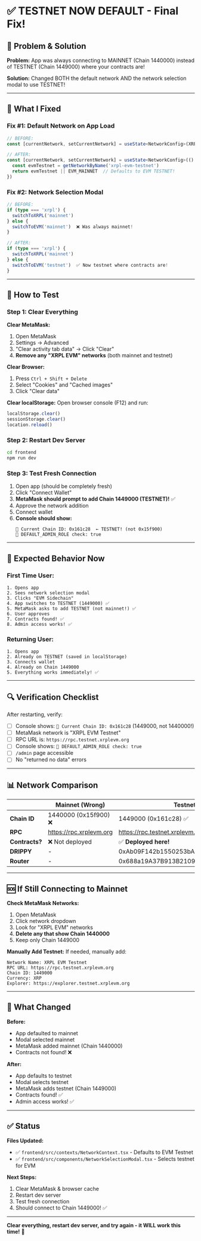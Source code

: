 # ✅ TESTNET NOW DEFAULT - Final Fix!

## 🎯 Problem & Solution

**Problem:** App was always connecting to MAINNET (Chain 1440000) instead of TESTNET (Chain 1449000) where your contracts are!

**Solution:** Changed BOTH the default network AND the network selection modal to use TESTNET!

---

## 🔧 What I Fixed

### **Fix #1: Default Network on App Load**
```typescript
// BEFORE:
const [currentNetwork, setCurrentNetwork] = useState<NetworkConfig>(XRPL_MAINNET)

// AFTER:
const [currentNetwork, setCurrentNetwork] = useState<NetworkConfig>(() => {
  const evmTestnet = getNetworkByName('xrpl-evm-testnet')
  return evmTestnet || EVM_MAINNET  // Defaults to EVM TESTNET!
})
```

### **Fix #2: Network Selection Modal**
```typescript
// BEFORE:
if (type === 'xrpl') {
  switchToXRPL('mainnet')
} else {
  switchToEVM('mainnet')  ❌ Was always mainnet!
}

// AFTER:
if (type === 'xrpl') {
  switchToXRPL('mainnet')
} else {
  switchToEVM('testnet')  ✅ Now testnet where contracts are!
}
```

---

## 🚀 How to Test

### **Step 1: Clear Everything**

**Clear MetaMask:**
1. Open MetaMask
2. Settings → Advanced
3. "Clear activity tab data" → Click "Clear"
4. **Remove any "XRPL EVM" networks** (both mainnet and testnet)

**Clear Browser:**
1. Press `Ctrl + Shift + Delete`
2. Select "Cookies" and "Cached images"
3. Click "Clear data"

**Clear localStorage:**
Open browser console (F12) and run:
```javascript
localStorage.clear()
sessionStorage.clear()
location.reload()
```

### **Step 2: Restart Dev Server**

```bash
cd frontend
npm run dev
```

### **Step 3: Test Fresh Connection**

1. Open app (should be completely fresh)
2. Click "Connect Wallet"
3. **MetaMask should prompt to add Chain 1449000 (TESTNET)!** ✅
4. Approve the network addition
5. Connect wallet
6. **Console should show:**
   ```
   🔗 Current Chain ID: 0x161c28  ← TESTNET! (not 0x15f900)
   🔐 DEFAULT_ADMIN_ROLE check: true
   ```

---

## 🎯 Expected Behavior Now

### **First Time User:**
```
1. Opens app
2. Sees network selection modal
3. Clicks "EVM Sidechain"
4. App switches to TESTNET (1449000) ✅
5. MetaMask asks to add TESTNET (not mainnet!) ✅
6. User approves
7. Contracts found! ✅
8. Admin access works! ✅
```

### **Returning User:**
```
1. Opens app
2. Already on TESTNET (saved in localStorage)
3. Connects wallet
4. Already on Chain 1449000
5. Everything works immediately! ✅
```

---

## 🔍 Verification Checklist

After restarting, verify:

- [ ] Console shows: `🔗 Current Chain ID: 0x161c28` (1449000, not 1440000!)
- [ ] MetaMask network is "XRPL EVM Testnet"
- [ ] RPC URL is: `https://rpc.testnet.xrplevm.org`
- [ ] Console shows: `🔐 DEFAULT_ADMIN_ROLE check: true`
- [ ] `/admin` page accessible
- [ ] No "returned no data" errors

---

## 📊 Network Comparison

| | Mainnet (Wrong) | Testnet (Correct) |
|---|---|---|
| **Chain ID** | 1440000 (0x15f900) ❌ | 1449000 (0x161c28) ✅ |
| **RPC** | https://rpc.xrplevm.org | https://rpc.testnet.xrplevm.org |
| **Contracts?** | ❌ Not deployed | ✅ **Deployed here!** |
| **DRIPPY** | - | 0xAb09F142b1550253bAd5F8D4E28592Da0716c62A |
| **Router** | - | 0x688a19A37B913B21096E610e232BdC20adeBa1FD |

---

## 🆘 If Still Connecting to Mainnet

**Check MetaMask Networks:**
1. Open MetaMask
2. Click network dropdown
3. Look for "XRPL EVM" networks
4. **Delete any that show Chain 1440000**
5. Keep only Chain 1449000

**Manually Add Testnet:**
If needed, manually add:
```
Network Name: XRPL EVM Testnet
RPC URL: https://rpc.testnet.xrplevm.org
Chain ID: 1449000
Currency: XRP
Explorer: https://explorer.testnet.xrplevm.org
```

---

## 🎉 What Changed

**Before:**
- App defaulted to mainnet
- Modal selected mainnet
- MetaMask added mainnet (Chain 1440000)
- Contracts not found! ❌

**After:**
- App defaults to testnet
- Modal selects testnet
- MetaMask adds testnet (Chain 1449000)
- Contracts found! ✅
- Admin access works! ✅

---

## ✅ Status

**Files Updated:**
- ✅ `frontend/src/contexts/NetworkContext.tsx` - Defaults to EVM Testnet
- ✅ `frontend/src/components/NetworkSelectionModal.tsx` - Selects testnet for EVM

**Next Steps:**
1. Clear MetaMask & browser cache
2. Restart dev server
3. Test fresh connection
4. Should connect to Chain 1449000! ✅

---

**Clear everything, restart dev server, and try again - it WILL work this time!** 🚀


